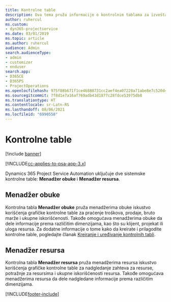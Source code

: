 ```yaml
---
title: Kontrolne table
description: Ova tema pruža informacije o kontrolnim tablama za izveštavanje koje su uključene u Dynamics 365 Project Service Automation.
author: ruhercul
ms.custom:
- dyn365-projectservice
ms.date: 03/01/2019
ms.topic: article
ms.author: ruhercul
audience: Admin
search.audienceType:
- admin
- customizer
- enduser
search.app:
- D365CE
- D365PS
- ProjectOperations
ms.openlocfilehash: 975f88b671f1ce46888731cc2aef4ea07228a71abe8e7c520d4c4a6e7be3b537
ms.sourcegitcommit: 7f8d1e7a16af769adb43d1877c28fdce53975db8
ms.translationtype: HT
ms.contentlocale: sr-Latn-RS
ms.lasthandoff: 08/06/2021
ms.locfileid: "6990558"
---
```

# <a name="dashboards"></a>Kontrolne table

[!include [banner](../includes/psa-now-project-operations.md)]

[!INCLUDE[cc-applies-to-psa-app-3.x](../includes/cc-applies-to-psa-app-3x.md)]

Dynamics 365 Project Service Automation uključuje dve sistemske kontrolne table: **Menadžer obuke** i **Menadžer resursa**.

## <a name="practice-manager"></a>Menadžer obuke 

Kontrolna tabla **Menadžer obuke** pruža menadžerima obuke iskustvo korišćenja grafičke kontrolne table za praćenje troškova, prodaje, bruto marže i ukupne iskorišćenosti. Takođe omogućava menadžerima obuke da dele informacije prema različitim dimenzijama, kao što su klijent, projekat ili uloga resursa. Za dodatne informacije o tome kako da kreirate i prilagodite kontrolne table, pogledajte članak [Kreiranje i uređivanje kontrolnih tabli](/dynamics365/customerengagement/on-premises/customize/create-edit-dashboards).

## <a name="resource-manager"></a>Menadžer resursa 

Kontrolna tabla **Menadžer resursa** pruža menadžerima resursa iskustvo korišćenja grafičke kontrolne table za nadgledanje zahteva za resurse, potražnje za resursima i ukupne iskorišćenosti resursa. Takođe omogućava menadžerima resursa da dele nadgledane informacije prema različitim dimenzijama.


[!INCLUDE[footer-include](../includes/footer-banner.md)]